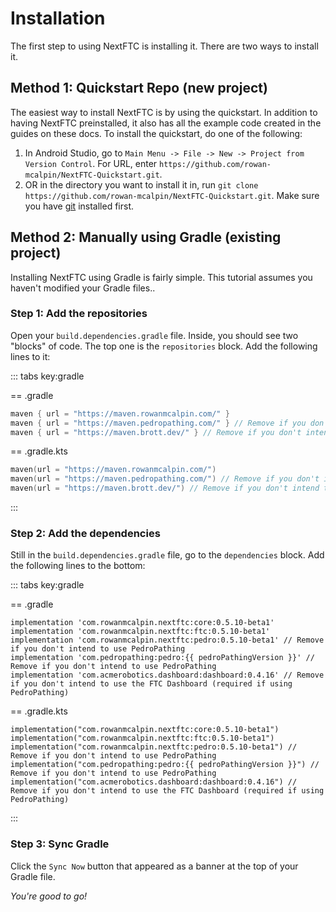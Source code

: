 <script setup>
import {ref, onMounted} from "vue";

const pedroPathingVersion = ref("Loading...");

onMounted(async () => {
    try {
        const response = await fetch(
            "https://api.github.com/repos/Pedro-Pathing/PedroPathing/releases/latest",
            {
                headers: {
                    "Accept": "application/vnd.github+json",
                    "X-GitHub-Api-Version": "2022-11-28"
                }
            }
        );

        if (!response.ok) {
            throw new Error(`Error fetching version (${response.status})`);
        }

        const data = await response.json();
        if (data.tag_name.charAt(0) === "v") {
            pedroPathingVersion.value = data.tag_name.substring(1); // or str.slice(1);
        } else {
            pedroPathingVersion.value = data.tag_name;
        }
    } catch (error) {
        pedroPathingVersion.value = `Error fetching version: ${error.message}`;
    }
});
</script>

# Installation

The first step to using NextFTC is installing it. There are two ways to install it.

## Method 1: Quickstart Repo (new project)

The easiest way to install NextFTC is by using the quickstart. In addition to having NextFTC preinstalled, it also has all the example code created in the guides on these docs. To install the quickstart, do one of the following:

1. In Android Studio, go to `Main Menu -> File -> New -> Project from Version Control`. For URL, enter `https://github.com/rowan-mcalpin/NextFTC-Quickstart.git`.
2. OR in the directory you want to install it in, run `git clone https://github.com/rowan-mcalpin/NextFTC-Quickstart.git`. Make sure you have [git](https://git-scm.com/) installed first.

## Method 2: Manually using Gradle (existing project)

Installing NextFTC using Gradle is fairly simple. This tutorial assumes you haven't modified your Gradle files..

### Step 1: Add the repositories

Open your `build.dependencies.gradle` file. Inside, you should see two "blocks" of code. The top one is the `repositories` block. Add the following lines to it:

::: tabs key:gradle

== .gradle

```groovy
maven { url = "https://maven.rowanmcalpin.com/" }
maven { url = "https://maven.pedropathing.com/" } // Remove if you don't intend to use PedroPathing
maven { url = "https://maven.brott.dev/" } // Remove if you don't intend to use the FTC Dashboard (required if using PedroPathing)
```

== .gradle.kts

```kotlin
maven(url = "https://maven.rowanmcalpin.com/")
maven(url = "https://maven.pedropathing.com/") // Remove if you don't intend to use PedroPathing
maven(url = "https://maven.brott.dev/") // Remove if you don't intend to use the FTC Dashboard (required if using PedroPathing)
```

:::

### Step 2: Add the dependencies

Still in the `build.dependencies.gradle` file, go to the `dependencies` block. Add the following lines to the bottom:

::: tabs key:gradle

== .gradle

```groovy-vue
implementation 'com.rowanmcalpin.nextftc:core:0.5.10-beta1'
implementation 'com.rowanmcalpin.nextftc:ftc:0.5.10-beta1'
implementation 'com.rowanmcalpin.nextftc:pedro:0.5.10-beta1' // Remove if you don't intend to use PedroPathing
implementation 'com.pedropathing:pedro:{{ pedroPathingVersion }}' // Remove if you don't intend to use PedroPathing
implementation 'com.acmerobotics.dashboard:dashboard:0.4.16' // Remove if you don't intend to use the FTC Dashboard (required if using PedroPathing)
```

== .gradle.kts

```kotlin-vue
implementation("com.rowanmcalpin.nextftc:core:0.5.10-beta1")
implementation("com.rowanmcalpin.nextftc:ftc:0.5.10-beta1")
implementation("com.rowanmcalpin.nextftc:pedro:0.5.10-beta1") // Remove if you don't intend to use PedroPathing
implementation("com.pedropathing:pedro:{{ pedroPathingVersion }}") // Remove if you don't intend to use PedroPathing
implementation("com.acmerobotics.dashboard:dashboard:0.4.16") // Remove if you don't intend to use the FTC Dashboard (required if using PedroPathing)
```

:::

### Step 3: Sync Gradle

Click the `Sync Now` button that appeared as a banner at the top of your Gradle file.

_You're good to go!_
